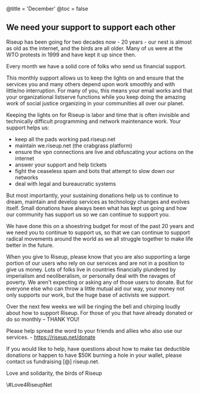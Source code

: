 @title = 'December'
@toc = false

We need your support to support each other
------------------------------------------

Riseup has been going for two decades now - 20 years - our nest is almost as old as the internet, and the birds are all older. Many of us were at the WTO protests in 1999 and have kept it up since then. 

Every month we have a solid core of folks who send us financial support. 

This monthly support allows us to keep the lights on and ensure that the services you and many others depend upon work smoothly and with little/no interruption. For many of you, this means your email works and that your organizational listserve functions while you keep doing the amazing work of social justice organizing in your communities all over our planet. 

Keeping the lights on for Riseup is labor and time that is often invisible and technically difficult programming and network maintenance work. Your support helps us:

* keep all the pads working pad.riseup.net
* maintain we.riseup.net (the crabgrass platform)
* ensure the vpn connections are live and obfuscating your actions on the internet
* answer your support and help tickets 
* fight the ceaseless spam and bots that attempt to slow down our networks
* deal with legal and bureaucratic systems

But most importantly, your sustaining donations help us to continue to dream, maintain and develop services as technology changes and evolves itself. Small donations have always been what has kept us going and how our community has support us so we can continue to support you. 

We have done this on a shoestring budget for most of the past 20 years and we need you to continue to support us, so that we can continue to support radical movements around the world as we all struggle together to make life better in the future.

When you give to Riseup, please know that you are also supporting a large portion of our users who rely on our services and are not in a position to give us money. Lots of folks live in countries financially plundered by imperialism and neoliberalism, or personally deal with the ravages of poverty. We aren't expecting or asking any of those users to donate. But for everyone else who can throw a little mutual aid our way, your money not only supports our work, but the huge base of activists we support.  

Over the next few weeks we will be ringing the bell and chirping loudly about how to support Riseup. For those of you that have already donated or do so monthly – THANK YOU! 

Please help spread the word to your friends and allies who also use our services.  - https://riseup.net/donate

If you would like to help, have questions about how to make tax deductible donations or happen to have $50K burning a hole in your wallet, please contact us fundraising [@] riseup.net.

Love and solidarity,
the birds of Riseup

\\#Love4RiseupNet

